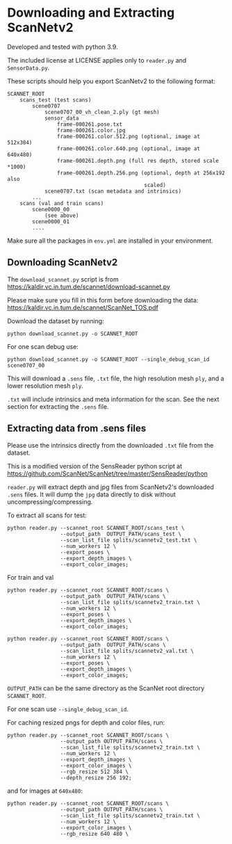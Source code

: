# Downloading and Extracting ScanNetv2


Developed and tested with python 3.9.

The included license at LICENSE applies only to `reader.py` and `SensorData.py`.


These scripts should help you export ScanNetv2 to the following format:

    SCANNET_ROOT
        scans_test (test scans)
            scene0707
                scene0707_00_vh_clean_2.ply (gt mesh)
                sensor_data
                    frame-000261.pose.txt
                    frame-000261.color.jpg 
                    frame-000261.color.512.png (optional, image at 512x384)
                    frame-000261.color.640.png (optional, image at 640x480)
                    frame-000261.depth.png (full res depth, stored scale *1000)
                    frame-000261.depth.256.png (optional, depth at 256x192 also
                                                scaled)
                scene0707.txt (scan metadata and intrinsics)
            ...
        scans (val and train scans)
            scene0000_00
                (see above)
            scene0000_01
            ....

Make sure all the packages in `env.yml` are installed in your environment.

## Downloading ScanNetv2

The `download_scannet.py` script is from https://kaldir.vc.in.tum.de/scannet/download-scannet.py

Please make sure you fill in this form before downloading the data:
https://kaldir.vc.in.tum.de/scannet/ScanNet_TOS.pdf

Download the dataset by running:
```
python download_scannet.py -o SCANNET_ROOT
```

For one scan debug use:
```
python download_scannet.py -o SCANNET_ROOT --single_debug_scan_id scene0707_00
```

This will download a `.sens` file, `.txt` file, the high resolution mesh `ply`, and a lower resolution mesh `ply`. 

`.txt` will include intrinsics and meta information for the scan. See the next section for extracting the `.sens` file.

## Extracting data from .sens files

Please use the intrinsics directly from the downloaded `.txt` file from the dataset.

This is a modified version of the SensReader python script at 
https://github.com/ScanNet/ScanNet/tree/master/SensReader/python


`reader.py` will extract depth and jpg files from ScanNetv2's downloaded `.sens` files. It will dump the `jpg` data directly to disk without uncompressing/compressing.

To extract all scans for test:
```
python reader.py --scannet_root SCANNET_ROOT/scans_test \
                 --output_path  OUTPUT_PATH/scans_test \
                 --scan_list_file splits/scannetv2_test.txt \
                 --num_workers 12 \
                 --export_poses \
                 --export_depth_images \
                 --export_color_images;
```

For train and val
```
python reader.py --scannet_root SCANNET_ROOT/scans \
                 --output_path  OUTPUT_PATH/scans \
                 --scan_list_file splits/scannetv2_train.txt \
                 --num_workers 12 \
                 --export_poses \
                 --export_depth_images \
                 --export_color_images;

python reader.py --scannet_root SCANNET_ROOT/scans \
                 --output_path  OUTPUT_PATH/scans \
                 --scan_list_file splits/scannetv2_val.txt \
                 --num_workers 12 \
                 --export_poses \
                 --export_depth_images \
                 --export_color_images;
```

`OUTPUT_PATH` can be the same directory as the ScanNet root directory `SCANNET_ROOT`.

For one scan use `--single_debug_scan_id`.

For caching resized pngs for depth and color files, run:

```
python reader.py --scannet_root SCANNET_ROOT/scans \
                 --output_path OUTPUT_PATH/scans \
                 --scan_list_file splits/scannetv2_train.txt \
                 --num_workers 12 \
                 --export_depth_images \
                 --export_color_images \
                 --rgb_resize 512 384 \
                 --depth_resize 256 192;
```

and for images at `640x480`:

```
python reader.py --scannet_root SCANNET_ROOT/scans \
                 --output_path OUTPUT_PATH/scans \
                 --scan_list_file splits/scannetv2_train.txt \
                 --num_workers 12 \
                 --export_color_images \
                 --rgb_resize 640 480 \
```
